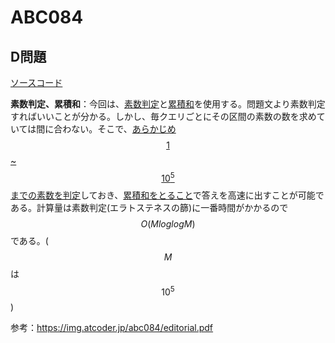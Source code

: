 # ABC084

## D問題

[ソースコード](https://atcoder.jp/contests/abc084/submissions/12509989)

**素数判定、累積和**：今回は、<u>素数判定</u>と<u>累積和</u>を使用する。問題文より素数判定すればいいことが分かる。しかし、毎クエリごとにその区間の素数の数を求めていては間に合わない。そこで、<u>あらかじめ$$1$$ ~ $$10^5$$までの素数を判定</u>しておき、<u>累積和をとること</u>で答えを高速に出すことが可能である。計算量は素数判定(エラトステネスの篩)に一番時間がかかるので$$O(MloglogM)$$である。($$M$$は$$10^5$$)

参考：https://img.atcoder.jp/abc084/editorial.pdf